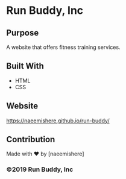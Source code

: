 # Run Buddy, Inc

## Purpose
A website that offers fitness training services. 

## Built With
* HTML
* CSS

## Website
https://naeemishere.github.io/run-buddy/

## Contribution
Made with ❤️ by [naeemishere]

### ©️2019 Run Buddy, Inc 
